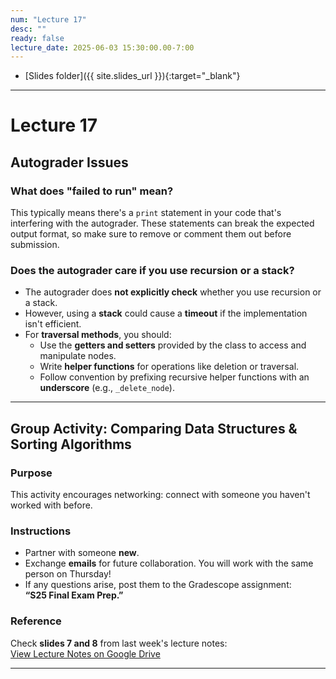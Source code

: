```yaml
---
num: "Lecture 17"
desc: ""
ready: false
lecture_date: 2025-06-03 15:30:00.00-7:00
---
```


* [Slides folder]({{ site.slides_url }}){:target="_blank"}

---
# Lecture 17

## Autograder Issues

### What does "failed to run" mean?
This typically means there's a `print` statement in your code that's interfering with the autograder. These statements can break the expected output format, so make sure to remove or comment them out before submission.

### Does the autograder care if you use recursion or a stack?
- The autograder does **not explicitly check** whether you use recursion or a stack.
- However, using a **stack** could cause a **timeout** if the implementation isn't efficient.
- For **traversal methods**, you should:
  - Use the **getters and setters** provided by the class to access and manipulate nodes.
  - Write **helper functions** for operations like deletion or traversal.
  - Follow convention by prefixing recursive helper functions with an **underscore** (e.g., `_delete_node`).

---

## Group Activity: Comparing Data Structures & Sorting Algorithms

### Purpose
This activity encourages networking: connect with someone you haven't worked with before.

### Instructions
- Partner with someone **new**.
- Exchange **emails** for future collaboration. You will work with the same person on Thursday!
- If any questions arise, post them to the Gradescope assignment:  
  **“S25 Final Exam Prep.”**

### Reference
Check **slides 7 and 8** from last week's lecture notes:  
[View Lecture Notes on Google Drive](https://drive.google.com/file/d/1C9msh9carP1cyZsWdT3upVVjyw5l3YjP/view?usp=sharing)

---
